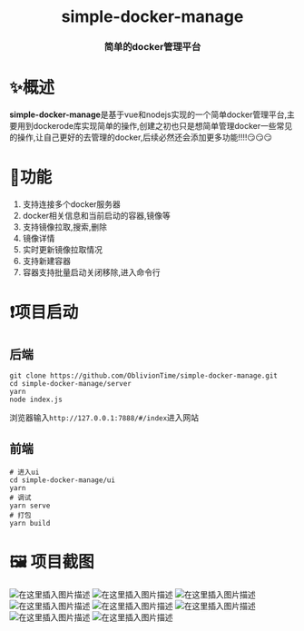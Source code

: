 # <center>simple-docker-manage<center>
### <center>简单的docker管理平台<center>
# ✨概述
**simple-docker-manage**是基于vue和nodejs实现的一个简单docker管理平台,主要用到dockerode库实现简单的操作,创建之初也只是想简单管理docker一些常见的操作,让自己更好的去管理的docker,后续必然还会添加更多功能!!!!😏😏😏
# 📌功能
1. 支持连接多个docker服务器
2. docker相关信息和当前启动的容器,镜像等
3. 支持镜像拉取,搜索,删除
4. 镜像详情
5. 实时更新镜像拉取情况
6. 支持新建容器
7. 容器支持批量启动关闭移除,进入命令行

# ❗项目启动
## 后端
```shell
git clone https://github.com/OblivionTime/simple-docker-manage.git
cd simple-docker-manage/server
yarn
node index.js

```
浏览器输入`http://127.0.0.1:7888/#/index`进入网站
## 前端
```shell
# 进入ui
cd simple-docker-manage/ui
yarn
# 调试
yarn serve
# 打包
yarn build
```
# 🖼️ 项目截图
![在这里插入图片描述](https://img-blog.csdnimg.cn/fdd5115a65fc4d42a0153af04495b9b5.png)
![在这里插入图片描述](https://img-blog.csdnimg.cn/bae56b1de9a0441bb96758707719e573.png)
![在这里插入图片描述](https://img-blog.csdnimg.cn/a822dbbc3a2444b189f9418d52eb4329.png)
![在这里插入图片描述](https://img-blog.csdnimg.cn/2b96981dd69c4b1e807adbfce9f4b0ba.png)
![在这里插入图片描述](https://img-blog.csdnimg.cn/1f3b33698ccb4e0f88f1e7ebed479032.png)
![在这里插入图片描述](https://img-blog.csdnimg.cn/5af55734a5fe4079a2cc1933fd5725b3.png)
![在这里插入图片描述](https://img-blog.csdnimg.cn/ec762cdb9158403dbf6a6da68d74a63b.png)
![在这里插入图片描述](https://img-blog.csdnimg.cn/3951426d2967495f9bed5ec3ceec1397.png)

